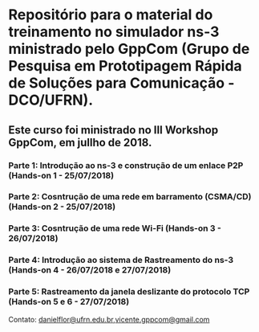 
# Repositório para o material do treinamento no simulador ns-3 ministrado pelo GppCom (Grupo de Pesquisa em Prototipagem Rápida de Soluções para Comunicação - DCO/UFRN).

## Este curso foi ministrado no III Workshop GppCom, em jullho de 2018.

### Parte 1: Introdução ao ns-3 e construção de um enlace P2P (Hands-on 1 - 25/07/2018)

### Parte 2: Cosntrução de uma rede em barramento (CSMA/CD) (Hands-on 2 - 25/07/2018)

### Parte 3: Cosntrução de uma rede Wi-Fi (Hands-on 3 - 26/07/2018)

### Parte 4: Introdução ao sistema de Rastreamento do ns-3 (Hands-on 4 - 26/07/2018 e 27/07/2018)

### Parte 5: Rastreamento da janela deslizante do protocolo TCP (Hands-on 5 e 6 - 27/07/2018)

Contato: danielflor@ufrn.edu.br,vicente.gppcom@gmail.com



